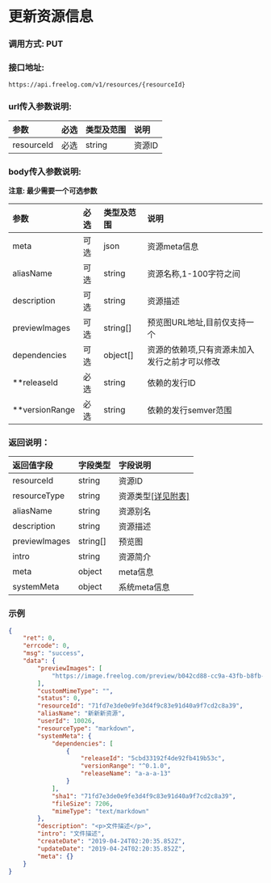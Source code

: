 # 更新资源信息

### 调用方式: PUT

### 接口地址:

```
https://api.freelog.com/v1/resources/{resourceId}
```

### url传入参数说明:
| 参数 | 必选 | 类型及范围 | 说明 |
| :--- | :--- | :--- | :--- |
|resourceId|必选|string|资源ID


### body传入参数说明:

**注意: 最少需要一个可选参数**

| 参数 | 必选 | 类型及范围 | 说明 |
| :--- | :--- | :--- | :--- |
|meta|可选|json|资源meta信息|
|aliasName|可选|string|资源名称,1-100字符之间|
|description|可选|string|资源描述|
|previewImages | 可选| string[] | 预览图URL地址,目前仅支持一个 |
|dependencies|可选|object[]|资源的依赖项,只有资源未加入发行之前才可以修改|
|**releaseId | 必选| string | 依赖的发行ID |
|**versionRange | 必选| string | 依赖的发行semver范围 |


### 返回说明：

| 返回值字段 | 字段类型 | 字段说明 |
| :--- | :--- | :--- |
| resourceId | string | 资源ID|
| resourceType | string | 资源类型[[详见附表]][资源类型] |
| aliasName | string | 资源别名 |
| description|string|资源描述|
| previewImages | string[] | 预览图 |
| intro | string | 资源简介 |
| meta | object | meta信息 |
| systemMeta | object | 系统meta信息 |

### 示例

```json
{
    "ret": 0,
    "errcode": 0,
    "msg": "success",
    "data": {
        "previewImages": [
            "https://image.freelog.com/preview/b042cd88-cc9a-43fb-b8fb-1cae320b7977.jpg"
        ],
        "customMimeType": "",
        "status": 0,
        "resourceId": "71fd7e3de0e9fe3d4f9c83e91d40a9f7cd2c8a39",
        "aliasName": "新新新资源",
        "userId": 10026,
        "resourceType": "markdown",
        "systemMeta": {
            "dependencies": [
                {
                    "releaseId": "5cbd33192f4de92fb419b53c",
                    "versionRange": "^0.1.0",
                    "releaseName": "a-a-a-13"
                }
            ],
            "sha1": "71fd7e3de0e9fe3d4f9c83e91d40a9f7cd2c8a39",
            "fileSize": 7206,
            "mimeType": "text/markdown"
        },
        "description": "<p>文件描述</p>",
        "intro": "文件描述",
        "createDate": "2019-04-24T02:20:35.852Z",
        "updateDate": "2019-04-24T02:20:35.852Z",
        "meta": {}
    }
}
```

[资源类型]: /附表/资源类型.html "资源类型"
[备注]: /附表/资源meta说明.html "资源meta说明"

